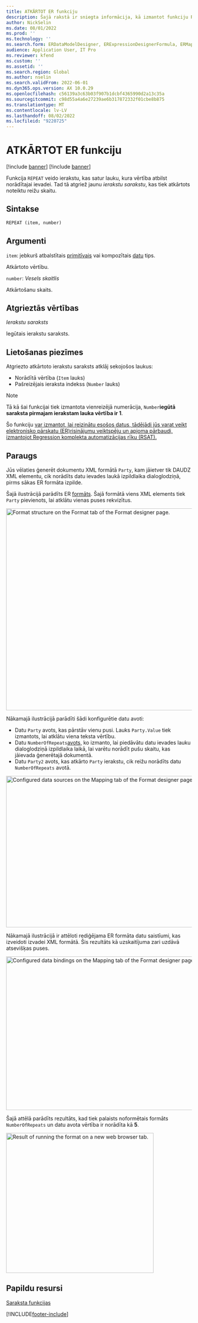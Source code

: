 ```yaml
---
title: ATKĀRTOT ER funkciju
description: Šajā rakstā ir sniegta informācija, kā izmantot funkciju REPEAT Electronic Reporting (ER).
author: NickSelin
ms.date: 08/01/2022
ms.prod: ''
ms.technology: ''
ms.search.form: ERDataModelDesigner, ERExpressionDesignerFormula, ERMappedFormatDesigner, ERModelMappingDesigner
audience: Application User, IT Pro
ms.reviewer: kfend
ms.custom: ''
ms.assetid: ''
ms.search.region: Global
ms.author: nselin
ms.search.validFrom: 2022-06-01
ms.dyn365.ops.version: AX 10.0.29
ms.openlocfilehash: c56139a3c63b03f907b1dcbf4365990d2a13c35a
ms.sourcegitcommit: c98d55a4a6e27239ae6b317872332f01cbe8b875
ms.translationtype: MT
ms.contentlocale: lv-LV
ms.lasthandoff: 08/02/2022
ms.locfileid: "9220725"
---
```

# <a name="repeat-er-function"></a>ATKĀRTOT ER funkciju

[!include [banner](../includes/banner.md)]
[!include [banner](../includes/preview-banner.md)]

Funkcija `REPEAT` veido ierakstu, kas satur lauku, kura vērtība atbilst norādītajai ievadei. Tad tā atgriež jaunu *ierakstu sarakstu*, kas tiek atkārtots noteiktu reižu skaitu.

## <a name="syntax"></a>Sintakse

```vb
REPEAT (item, number)
```

## <a name="arguments"></a>Argumenti

`item`: jebkurš atbalstītais [primitīvais](er-formula-supported-data-types-primitive.md) vai kompozītais [datu](er-formula-supported-data-types-composite.md) tips.

Atkārtoto vērtību.

`number`: *Vesels skaitlis*

Atkārtošanu skaits.

## <a name="return-values"></a>Atgrieztās vērtības

*Ierakstu saraksts*

Iegūtais ierakstu saraksts.

## <a name="usage-notes"></a>Lietošanas piezīmes

Atgriezto atkārtoto ierakstu saraksts atklāj sekojošos laukus:

- Norādītā vērtība (`Item` lauks)
- Pašreizējais ieraksta indekss (`Number` lauks)

> [!NOTE]
> Tā kā šai funkcijai tiek izmantota vienreizējā numerācija, `Number`**iegūtā saraksta pirmajam ierakstam lauka vērtība ir 1**.

Šo funkciju [var izmantot, lai reizinātu esošos datus, tādējādi jūs varat veikt elektronisko pārskatu (ER)](general-electronic-reporting.md)[risinājumu veiktspēju un apjoma pārbaudi, izmantojot Regression komplekta automatizācijas rīku (RSAT).](../perf-test/rsat/rsat-overview.md)

## <a name="example"></a>Paraugs

Jūs vēlaties ģenerēt dokumentu XML formātā `Party`, kam jāietver tik DAUDZ XML elementu, cik norādīts datu ievades laukā izpildlaika dialoglodziņā, pirms sākas ER formāta izpilde.

Šajā ilustrācijā parādīts ER [formāts](er-overview-components.md#format-component). Šajā formātā viens XML elements tiek `Party` pievienots, lai atklātu vienas puses rekvizītus.

<a href="./media/er-repeat-function-1.png"><img src="./media/er-repeat-function-1.png" alt="Format structure on the Format tab of the Format designer page." class="alignnone size-full" width="929" height="548" /></a>

Nākamajā ilustrācijā parādīti šādi konfigurētie datu avoti:

- Datu `Party` avots, kas pārstāv vienu pusi. Lauks `Party.Value` tiek izmantots, lai atklātu viena teksta vērtību.
- Datu `NumberOfRepeats`[avots,](er-user-input-parameter-data-sources.md) ko izmanto, lai piedāvātu datu ievades lauku dialoglodziņā izpildlaika laikā, lai varētu norādīt pušu skaitu, kas jāievada ģenerētajā dokumentā.
- Datu `Party2` avots, kas atkārto `Party` ierakstu, cik reižu norādīts datu `NumberOfRepeats` avotā.

<a href="./media/er-repeat-function-2.png"><img src="./media/er-repeat-function-2.png" alt="Configured data sources on the Mapping tab of the Format designer page." class="alignnone size-full" width="1044" height="411" /></a>

Nākamajā ilustrācijā ir attēloti rediģējama ER formāta datu saistīumi, kas izveidoti izvadei XML formātā. Šis rezultāts kā uzskaitījuma zari uzdāvā atsevišķas puses.

<a href="./media/er-repeat-function-3.png"><img src="./media/er-repeat-function-3.png" alt="Configured data bindings on the Mapping tab of the Format designer page." class="alignnone size-full" width="1051" height="417" /></a>

Šajā attēlā parādīts rezultāts, kad tiek palaists noformētais formāts `NumberOfRepeats` un datu avota vērtība ir norādīta kā **5**.

<a href="./media/er-repeat-function-4.png"><img src="./media/er-repeat-function-4.png" alt="Result of running the format on a new web browser tab." class="alignnone wp-image-290711 size-full" width="400" height="380" /></a>

## <a name="additional-resources"></a>Papildu resursi

[Saraksta funkcijas](er-functions-category-list.md)

[!INCLUDE[footer-include](../../../includes/footer-banner.md)]
